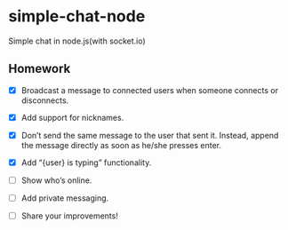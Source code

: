 # simple-chat-node

Simple chat in node.js(with socket.io)

## Homework

- [x] Broadcast a message to connected users when someone connects or disconnects.

- [x] Add support for nicknames.

- [x] Don’t send the same message to the user that sent it. Instead, append the message directly as soon as he/she presses enter.

- [x] Add “{user} is typing” functionality.

- [ ] Show who’s online.

- [ ] Add private messaging.

- [ ] Share your improvements!
